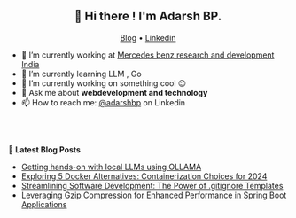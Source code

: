 
<h2 align="center">👋 Hi there ! I'm Adarsh BP.</h2>
<p align="center">
  <a href="https://dev.to/adarshbp">Blog</a> •
  <a href="https://www.linkedin.com/in/adarsh-bp">Linkedin</a>
</p>


- 🔭 I’m currently working at [Mercedes benz research and development India](https://www.mbrdi.co.in/#/)
- 🌱 I’m currently learning LLM , Go 
- 🔭  I’m currently working on something cool 😉
- 💬 Ask me about **webdevelopment and technology**
- 📫 How to reach me: [@adarshbp](https://www.linkedin.com/in/adarsh-bp) on Linkedin

<br>

<br>

**📝 Latest Blog Posts**

<!-- BLOG-POST-LIST:START -->
- [Getting hands-on with local LLMs using OLLAMA ](https://dev.to/adarshbp/getting-hands-on-with-local-llms-using-ollama-1c71)
- [Exploring 5 Docker Alternatives: Containerization Choices for 2024](https://dev.to/adarshbp/exploring-5-docker-alternatives-containerization-choices-for-2024-1cfh)
- [Streamlining Software Development: The Power of .gitignore Templates  ](https://dev.to/adarshbp/streamlining-software-development-the-power-of-gitignore-templates-5aap)
- [Leveraging Gzip Compression for Enhanced Performance in Spring Boot Applications ](https://dev.to/adarshbp/leveraging-gzip-compression-for-enhanced-performance-in-spring-boot-applications-28ej)

<!-- BLOG-POST-LIST:END -->

